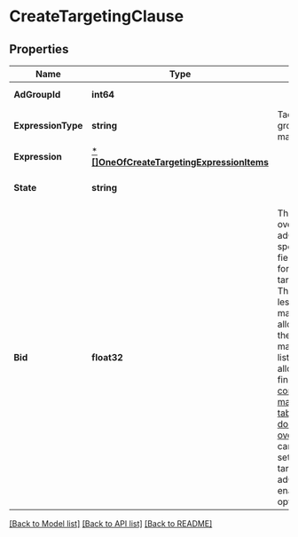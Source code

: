 # CreateTargetingClause

## Properties
Name | Type | Description | Notes
------------ | ------------- | ------------- | -------------
**AdGroupId** | **int64** |  | [default to null]
**ExpressionType** | **string** | Tactic T00020 ad groups only allow manual targeting. | [default to null]
**Expression** | [***[]OneOfCreateTargetingExpressionItems**](array.md) |  | [default to null]
**State** | **string** |  | [optional] [default to null]
**Bid** | **float32** | The bid will override the adGroup bid if specified. This field is not used for negative targeting clauses. The bid must be less than the maximum allowable bid for the campaign&#x27;s marketplace; for a list of maximum allowable bids, find the [\&quot;Bid constraints by marketplace\&quot; table in our documentation overview](https://advertising.amazon.com/API/docs/en-us/concepts/limits#bid-constraints-by-marketplace). You cannot manually set a bid when the targeting clause&#x27;s adGroup has an enabled optimization rule. | [optional] [default to null]

[[Back to Model list]](../README.md#documentation-for-models) [[Back to API list]](../README.md#documentation-for-api-endpoints) [[Back to README]](../README.md)

